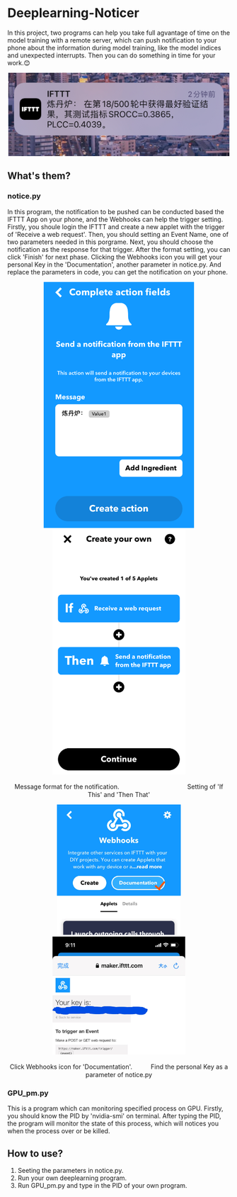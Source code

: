 # Deeplearning-Noticer
In this project, two programs can help you take full agvantage of time on the model training with a remote server, which can push notification to your phone about the information during model training, like the model indices and unexpected interrupts. Then you can do something in time for your work.:blush:
<div align=center>
<img src="https://github.com/Gray-OREO/Deeplearning-Noticer/blob/main/images/0.png" width="500px">
</div>

## What's them?
### notice.py
In this program, the notification to be pushed can be conducted based the IFTTT App on your phone, and the Webhooks can help the trigger setting. Firstly, you shoule login the IFTTT and create a new applet with the trigger of 'Receive a web request'. Then, you should setting an Event Name, one of two parameters needed in this porgrame. Next, you should choose the notification as the response for that trigger. After the format setting, you can click 'Finish' for next phase. Clicking the Webhooks icon you will get your personal Key in the 'Documentation', another parameter in notice.py. And replace the parameters in code, you can get the notification on your phone.

<div align=center>
<img src="https://github.com/Gray-OREO/Deeplearning-Noticer/blob/main/images/a.PNG" width="340px">　　　　　　<img src="https://github.com/Gray-OREO/Deeplearning-Noticer/blob/main/images/b.PNG" width="300px">
</div>
<p align="center">
Message format for the notification.　　　　　　　　　　　Setting of 'If This' and 'Then That'
</p>
<div align=center>
<img src="https://github.com/Gray-OREO/Deeplearning-Noticer/blob/main/images/d.jpg" width="280px">　　　　　　<img src="https://github.com/Gray-OREO/Deeplearning-Noticer/blob/main/images/e.jpg" width="300px">
</div>
<p align="center">
Click Webhooks icon for 'Documentation'.　　　Find the personal Key as a parameter of notice.py
</p>

### GPU_pm.py
This is a program which can monitoring specified process on GPU. Firstly, you should know the PID by 'nvidia-smi' on terminal. After typing the PID, the program will monitor the state of this process, which will notices you when the process over or be killed.

## How to use?
1. Seeting the parameters in notice.py.
2. Run your own deeplearning program.
3. Run GPU_pm.py and type in the PID of your own program.
